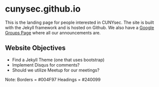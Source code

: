 # cunysec.github.io

This is the landing page for people interested in CUNYsec. The site is built with the Jekyll framework and is hosted on Github. We also have a [Google Groups Page]() where all our announcements are. 

## Website Objectives
* Find a Jekyll Theme (one that uses bootstrap)
* Implement Disqus for comments?
* Should we utilize Meetup for our meetings?

Note: Borders = #004F97 Headings = #240099
